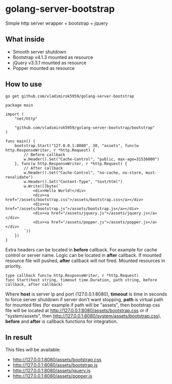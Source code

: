 # golang-server-bootstrap
Simple http server wrapper + bootstrap + jquery

## What inside
* Smooth server shutdown
* Bootstrap v4.1.3 mounted as resource
* jQuery v3.3.1 mounted as resource
* Popper mounted as resource

## How to use
```
go get github.com/vladimirok5959/golang-server-bootstrap
```
```
package main

import (
	"net/http"

	"github.com/vladimirok5959/golang-server-bootstrap/bootstrap"
)

func main() {
	bootstrap.Start("127.0.0.1:8080", 30, "assets", func(w http.ResponseWriter, r *http.Request) {
		// Before callback
		w.Header().Set("Cache-Control", "public, max-age=31536000")
	}, func(w http.ResponseWriter, r *http.Request) {
		// After callback
		w.Header().Set("Cache-Control", "no-cache, no-store, must-revalidate")
		w.Header().Set("Content-Type", "text/html")
		w.Write([]byte(`
			<div>Hello World!</div>
			<div><a href="/assets/bootstrap.css">/assets/bootstrap.css</a></div>
			<div><a href="/assets/bootstrap.js">/assets/bootstrap.js</a></div>
			<div><a href="/assets/jquery.js">/assets/jquery.js</a></div>
			<div><a href="/assets/popper.js">/assets/popper.js</a></div>
		`))
	})
}

```
Extra headers can be located in **before** callback. For example for cache control or server name. Logic can be located in **after** callback. If mounted resource file will pushed, **after** callback will not fired. Mounted resources in priority.
```
type callback func(w http.ResponseWriter, r *http.Request)
func Start(host string, timeout time.Duration, path string, before callback, after callback)
```
Where **host** is server ip and port (127.0.0.1:8080), **timeout** is time in seconds to force server shutdown if server don't want stopping, **path** is virtual path for mounted files (for example if path will be "assets", then bootstrap css file will be located at http://127.0.0.1:8080/assets/bootstrap.css or if "system/assets", then http://127.0.0.1:8080/system/assets/bootstrap.css), **before** and **after** is callback functions for integration.

## In result
This files will be available:
* http://127.0.0.1:8080/assets/bootstrap.css
* http://127.0.0.1:8080/assets/bootstrap.js
* http://127.0.0.1:8080/assets/jquery.js
* http://127.0.0.1:8080/assets/popper.js
